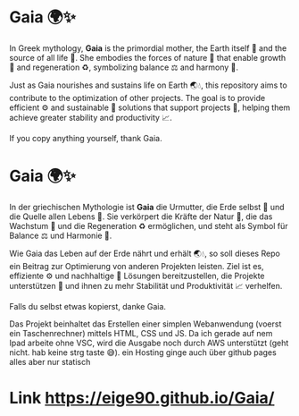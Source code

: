 # Gaia 🌍✨

In Greek mythology, **Gaia** is the primordial mother, the Earth itself 🌌 and the source of all life 🌱. She embodies the forces of nature 🍃 that enable growth 🌾 and regeneration ♻️, symbolizing balance ⚖️ and harmony 🌈.

Just as Gaia nourishes and sustains life on Earth 🌏💧, this repository aims to contribute to the optimization of other projects. The goal is to provide efficient ⚙️ and sustainable 🌿 solutions that support projects 💪, helping them achieve greater stability and productivity 📈.

If you copy anything yourself, thank Gaia.

# Gaia 🌍✨

In der griechischen Mythologie ist **Gaia** die Urmutter, die Erde selbst 🌌 und die Quelle allen Lebens 🌱. Sie verkörpert die Kräfte der Natur 🍃, die das Wachstum 🌾 und die Regeneration ♻️ ermöglichen, und steht als Symbol für Balance ⚖️ und Harmonie 🌈.

Wie Gaia das Leben auf der Erde nährt und erhält 🌏💧, so soll dieses Repo ein Beitrag zur Optimierung von anderen Projekten leisten. Ziel ist es, effiziente ⚙️ und nachhaltige 🌿 Lösungen bereitzustellen, die Projekte unterstützen 💪 und ihnen zu mehr Stabilität und Produktivität 📈 verhelfen.

Falls du selbst etwas kopierst, danke Gaia.


Das Projekt beinhaltet das Erstellen einer simplen Webanwendung (voerst ein Taschenrechner) mittels HTML, CSS und JS. Da ich gerade auf nem Ipad arbeite ohne VSC, wird die Ausgabe noch durch AWS unterstützt (geht nicht. hab keine strg taste 😅). ein Hosting ginge auch über github pages alles aber nur statisch
# Link https://eige90.github.io/Gaia/
